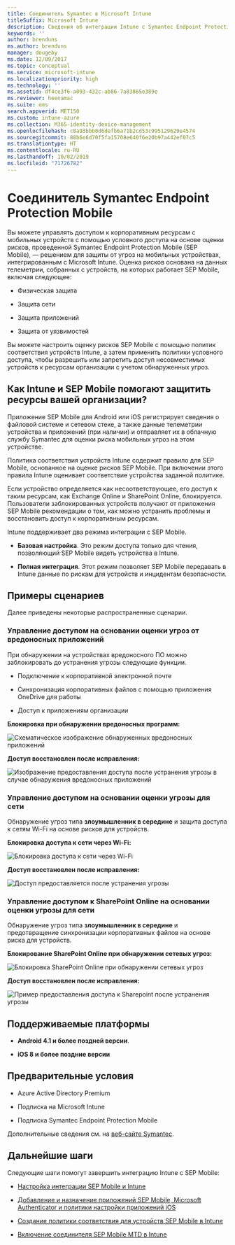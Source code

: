 ```yaml
---
title: Соединитель Symantec в Microsoft Intune
titleSuffix: Microsoft Intune
description: Сведения об интеграции Intune с Symantec Endpoint Protection Mobile для управления доступом к корпоративным ресурсам с мобильных устройств.
keywords: ''
author: brenduns
ms.author: brenduns
manager: dougeby
ms.date: 12/09/2017
ms.topic: conceptual
ms.service: microsoft-intune
ms.localizationpriority: high
ms.technology: ''
ms.assetid: df4ce3f6-a093-432c-ab86-7a83865e389e
ms.reviewer: heenamac
ms.suite: ems
search.appverid: MET150
ms.custom: intune-azure
ms.collection: M365-identity-device-management
ms.openlocfilehash: c8a93bbb0d6defb6a71b2cd53c995129629e4574
ms.sourcegitcommit: 88b6e6d70f5fa15708e640f6e20b97a442ef07c5
ms.translationtype: HT
ms.contentlocale: ru-RU
ms.lasthandoff: 10/02/2019
ms.locfileid: "71726782"
---
```

# <a name="symantec-endpoint-protection-mobile-connector"></a>Соединитель Symantec Endpoint Protection Mobile

Вы можете управлять доступом к корпоративным ресурсам с мобильных устройств с помощью условного доступа на основе оценки рисков, проведенной Symantec Endpoint Protection Mobile (SEP Mobile), — решением для защиты от угроз на мобильных устройствах, интегрированным с Microsoft Intune. Оценка рисков основана на данных телеметрии, собранных с устройств, на которых работает SEP Mobile, включая следующее:

- Физическая защита

- Защита сети

- Защита приложений

- Защита от уязвимостей

Вы можете настроить оценку рисков SEP Mobile с помощью политик соответствия устройств Intune, а затем применить политики условного доступа, чтобы разрешить или запретить доступ несовместимых устройств к ресурсам организации с учетом обнаруженных угроз.

## <a name="how-do-intune-and-sep-mobile-help-protect-your-company-resources"></a>Как Intune и SEP Mobile помогают защитить ресурсы вашей организации?

Приложение SEP Mobile для Android или iOS регистрирует сведения о файловой системе и сетевом стеке, а также данные телеметрии устройства и приложений (при наличии) и отправляет их в облачную службу Symantec для оценки риска мобильных угроз на этом устройстве.

Политика соответствия устройств Intune содержит правило для SEP Mobile, основанное на оценке рисков SEP Mobile. При включении этого правила Intune оценивает соответствие устройства заданной политике.

Если устройство определяется как несоответствующее, его доступ к таким ресурсам, как Exchange Online и SharePoint Online, блокируется. Пользователи заблокированных устройств получают от приложения SEP Mobile рекомендации о том, как можно устранить проблемы и восстановить доступ к корпоративным ресурсам.

Intune поддерживает два режима интеграции с SEP Mobile.

- **Базовая настройка**. Это режим доступа только для чтения, позволяющий SEP Mobile видеть устройства в Intune.

- **Полная интеграция**. Этот режим позволяет SEP Mobile передавать в Intune данные по рискам для устройств и инцидентам безопасности.

## <a name="sample-scenarios"></a>Примеры сценариев

Далее приведены некоторые распространенные сценарии.

### <a name="control-access-based-on-threats-from-malicious-apps"></a>Управление доступом на основании оценки угроз от вредоносных приложений

При обнаружении на устройствах вредоносного ПО можно заблокировать до устранения угрозы следующие функции.

- Подключение к корпоративной электронной почте

- Синхронизация корпоративных файлов с помощью приложения OneDrive для работы

- Доступ к приложениям организации

**Блокировка при обнаружении вредоносных программ:**

![Схематическое изображение обнаруженных вредоносных приложений](./media/skycure-mobile-threat-defense-connector/symantec-arch-1.png)

**Доступ восстановлен после исправления:**

![Изображение предоставления доступа после устранения угрозы в случае обнаружения вредоносных приложений](./media/skycure-mobile-threat-defense-connector/symantec-arch-2.png)

### <a name="control-access-based-on-threat-to-network"></a>Управление доступом на основании оценки угрозы для сети

Обнаружение угроз типа **злоумышленник в середине** и защита доступа к сетям Wi-Fi на основе рисков для устройств.

**Блокировка доступа к сети через Wi-Fi:**

![Блокировка доступа к сети через Wi-Fi](./media/skycure-mobile-threat-defense-connector/symantec-arch-3.png)

**Доступ восстановлен после исправления:**

![Доступ предоставляется после устранения угрозы](./media/skycure-mobile-threat-defense-connector/symantec-arch-4.png)

### <a name="control-access-to-sharepoint-online-based-on-threat-to-network"></a>Управление доступом к SharePoint Online на основании оценки угрозы для сети

Обнаружение угроз типа **злоумышленник в середине** и предотвращение синхронизации корпоративных файлов на основе риска для устройств.

**Блокирование SharePoint Online при обнаружении сетевых угроз:**

![Блокировка SharePoint Online при обнаружении сетевых угроз](./media/skycure-mobile-threat-defense-connector/symantec-arch-5.png)

**Доступ восстановлен после исправления:**

![Пример предоставления доступа к Sharepoint после устранения угрозы](./media/skycure-mobile-threat-defense-connector/symantec-arch-6.png)

## <a name="supported-platforms"></a>Поддерживаемые платформы

- **Android 4.1 и более поздней версии**.

- **iOS 8 и более поздние версии**

## <a name="pre-requisites"></a>Предварительные условия

- Azure Active Directory Premium

- Подписка на Microsoft Intune

- Подписка Symantec Endpoint Protection Mobile

Дополнительные сведения см. на [веб-сайте Symantec](https://www.skycure.com/skycure-microsoft-integration/).

## <a name="next-steps"></a>Дальнейшие шаги

Следующие шаги помогут завершить интеграцию Intune с SEP Mobile:

- [Настройка интеграции SEP Mobile и Intune](skycure-mtd-connector-integration.md)

- [Добавление и назначение приложений SEP Mobile, Microsoft Authenticator и политики настройки приложений iOS](mtd-apps-ios-app-configuration-policy-add-assign.md)

- [Создание политики соответствия для устройств SEP Mobile в Intune](mtd-device-compliance-policy-create.md)

- [Включение соединителя SEP Mobile MTD в Intune](mtd-connector-enable.md)
